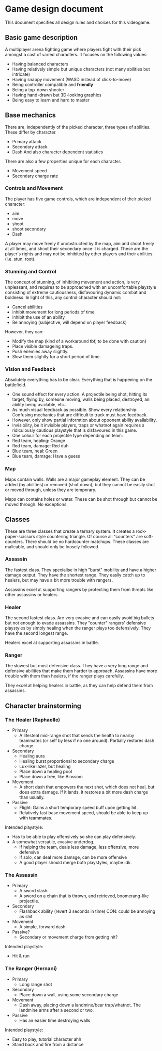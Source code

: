 # Game design document

This document specifies all design rules and choices for this videogame.

## Basic game description

A multiplayer arena fighting game where players fight with their pick amongst a cast of varied characters. It focuses on the following values:
- Having balanced characters
- Having relatively simple but unique characters (not many abilities but intricate)
- Having snappy movement (WASD instead of click-to-move)
- Being controller compatible and **friendly**
- Being a top-down shooter
- Having hand-drawn but 3D-looking graphics
- Being easy to learn and hard to master

## Base mechanics

There are, independently of the picked character, three types of abilities. These differ by character.
- Primary attack
- Secondary attack
- Dash
And also character dependent statistics

There are also a few properties unique for each character.
- Movement speed
- Secondary charge rate

### Controls and Movement

The player has five game controls, which are independent of their picked character:
- aim
- move
- shoot
- shoot secondary
- Dash

A player may move freely if unobstructed by the map, aim and shoot freely at all times, and shoot their secondary
once it is charged. These are the player's rights and may not be inhibited by other players and their abilities (i.e. stun, root).

### Stunning and Control

The concept of stunning, of inhibiting movement and action, is very unpleasant, and requires to be approached with an
uncomfortable playstyle consisting of extreme cautiousness, disfavouring dynamic combat and boldness.
In light of this, any control character should not:
- Cancel abilities
- Inhibit movement for long periods of time
- Inhibit the use of an ability
- Be annoying (subjective, will depend on player feedback)

However, they can:
- Modify the map (kind of a workaround tbf, to be done with caution)
- Place visible damageing traps.
- Push enemies away slightly.
- Slow them slightly for a short period of time.

### Vision and Feedback

Absolutely everything has to be clear. Everything that is happening on the battlefield.
- One sound effect for every action. A projectile being shot, hitting its target, flying by, someone moving, walls being placed, destroyed, an ability being available, etc...
- As much visual feedback as possible. Show every relationship. Confusing mechanics that are difficult to track must have feedback.
- However, only show partial informtion about opponent ability availability.
- Invisibility, be it invisible players, traps or whatnot again requires a ridiculously cautious playstyle that is disfavoured in this game.
- One colour for each projectile type depending on team:
- Red team, healing: Orange
- Red team, damage: Red duh
- Blue team, heal: Green
- Blue team, damage: Have a guess
### Map

Maps contain walls. Walls are a major gameplay element. They can be added (by abilities) or removed (shot down), but they cannot be easily shot or moved through, unless they are temporary.

Maps can contains holes or water. These can be shot through but cannot be moved through. No exceptions.

## Classes

These are three classes that create a ternary system. It creates a rock-paper-scissors style countering triangle. Of course all "counters" are soft-counters. There should be no hardcounter matchups. These classes are malleable, and should only be loosely followed.

### Assassin

The fastest class. They specialise in high "burst" mobility and have a higher damage output. They have the shortest range. They easily catch up to healers, but may have a bit more trouble with rangers.

Assassins excel at supporting rangers by protecting them from threats like other assassins or healers.

### Healer

The second fastest class. Are very evasive and can easily avoid big bullets but not enough to evade assassins. They "counter" rangers' defensive playstyles by simply healing when the ranger plays too defensively. They have the second longest range.

Healers excel at supporting assassins in battle.

### Ranger

The slowest but most defensive class. They have a very long range and defensive abilities that make them harder to approach. Assassins have more trouble with them than healers, if the ranger plays carefully.

They excel at helping healers in battle, as they can help defend  them from assassins.

## Character brainstorming

### The Healer (Raphaelle)

- Primary
  - A lifesteal mid-range shot that sends the health to nearby teammates (or self by less if no one around). Partially restores dash charge.
- Secondary
  - Healing aura
  - Healing burst proportional to secondary charge
  - Lux-like lazer, but healing
  - Place down a healing pool
  - Place down a tree, like Blossom
- Movement
  - A short dash that empowers the next shot, which does not heal, but does extra damage. If it lands, it restores a bit more dash charge than usually.
- Passive
  - Flight: Gains a short temporary speed buff upon getting hit.
  - Relatively fast base movement speed, should be able to keep up with teammates.

Intended playstyle:
- Has to be able to play offensively so she can play defensively.
- A somewhat versatile, evasive underdog.
  - If helping the team, deals less damage, less offensive, more defensive
  - If solo, can deal more damage, can be more offensive
  - A good player should merge both playstyles, maybe idk.

### The Assassin

- Primary
  - A sword slash
  - A sword on a chain that is thrown, and retrieved, boomerang-like projectile.
- Secondary
  - Flashback ability (revert 3 seconds in time) CON: could be annoying as shit
- Movement
  - A simple, forward dash
- Passive?
  - Secondary or movement charge from getting hit?

Intended playstyle:
- Hit & run

### The Ranger (Hernani)

- Primary
  - Long range shot
- Secondary
  - Place down a wall, using some secondary charge
- Movement
  - Dash away, placing down a landmine/bear trap/whatnot. The landmine arms after a second or two.
- Passive
  - Has an easier time destroying walls

Intended playstyle:
- Easy to play, tutorial character ahh
- Stand back and fire from a distance

